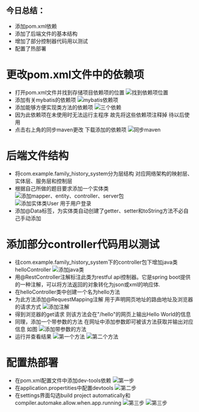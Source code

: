 ## 今日总结：
- 添加pom.xml依赖
- 添加了后端文件的基本结构
- 增加了部分控制器代码用以测试
- 配置了热部署

# 更改pom.xml文件中的依赖项
- 打开pom.xml文件并找到存储项目依赖项的位置
![找到依赖项位置](</img/0617/屏幕截图 2025-06-18 163113.png>)
- 添加有关mybatis的依赖项
![mybatis依赖项](</img/0617/屏幕截图 2025-06-18 163304.png>)
- 添加能够方便实现类方法的依赖项
![三个依赖](</img/0617/屏幕截图 2025-06-18 163339.png>)
- 因为此依赖项在未使用时无法运行主程序 故先将这些依赖项注释掉 待以后使用
- 点击右上角的同步maven更改 下载添加的依赖项
![同步maven](</img/0617/屏幕截图 2025-06-18 164140.png>)


# 后端文件结构
- 将com.example.family_history_system分为层结构 对应网络架构的映射层、实体层、服务层和控制层
- 根据自己所做的题目要求添加一个实体类
![添加mapper、entity、controller、server包](</img/0617/屏幕截图 2025-06-18 162147.png>)
![添加实体类User 用于用户登录](</img/0617/屏幕截图 2025-06-18 162721.png>)
- 添加@Data标签，为实体类自动创建了getter、setter和toString方法不必自己手动添加

# 添加部分controller代码用以测试
- 往com.example.family_history_system下的controller包下增加java类helloController
![添加java类](</img/0617/屏幕截图 2025-06-18 172058.png>)
- 用@RestController注解标注此类为restful api控制器。它是spring boot提供的一种注解，可以将方法返回的对象转化为json或xml的响应体.
- 在helloController类中创建一个名为hello方法
- 为此方法添加@RequestMapping注解 用于声明网页地址的路由地址及浏览器的请求方式
![添加注解](</img/0617/屏幕截图 2025-06-18 172842.png>)
- 得到浏览器的get请求 则该方法会在"/hello"的网页上输出Hello World的信息
- 同理，添加一个带参数的方法 在网址中添加参数即可被该方法获取并输出对应信息 如图
![添加带参数的方法](</img/0617/屏幕截图 2025-06-18 173039.png>)
- 运行并查看结果
![第一个方法](</img/0617/屏幕截图 2025-06-18 173305.png>)
![第二个方法](</img/0617/屏幕截图 2025-06-18 173318.png>)

# 配置热部署
- 在pom.xml配置文件中添加dev-tools依赖
![第一步](</img/0617/屏幕截图 2025-06-18 174410.png>)
- 在application.propertities中配置devtools
![第二步](</img/0617/屏幕截图 2025-06-18 174422.png>)
- 在settings界面勾选build project automatically和compiler.automake.allow.when.app.running
![第三步](</img/0617/屏幕截图 2025-06-18 175153.png>)
![第三步](</img/0617/屏幕截图 2025-06-18 175213.png>)
